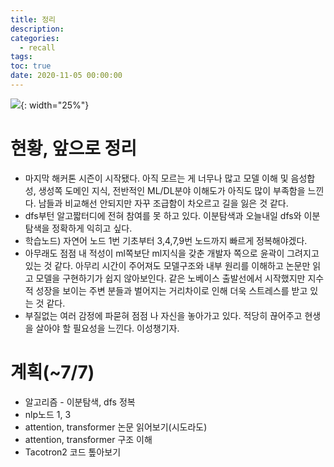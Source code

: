 ```yaml
---
title: 정리
description:
categories:
  - recall
tags:
toc: true
date: 2020-11-05 00:00:00
---
```


![](/assets/images/ponder.jpg){: width="25%"}

# 현황, 앞으로 정리

- 마지막 해커톤 시즌이 시작됐다. 아직 모르는 게 너무나 많고 모델 이해 및 음성합성, 생성쪽 도메인 지식, 전반적인 ML/DL분야 이해도가 아직도 많이 부족함을 느낀다. 남들과 비교해선 안되지만 자꾸 조급함이 차오르고 길을 잃은 것 같다.
- dfs부턴 알고짧터디에 전혀 참여를 못 하고 있다. 이분탐색과 오늘내일 dfs와 이분탐색을 정확하게 익히고 싶다.
- 학습노드) 자연어 노드 1번 기초부터 3,4,7,9번 노드까지 빠르게 정복해야겠다.
- 아무래도 점점 내 적성이 ml쪽보단 ml지식을 갖춘 개발자 쪽으로 윤곽이 그려지고 있는 것 같다. 아무리 시간이 주어져도 모델구조와 내부 원리를 이해하고 논문만 읽고 모델을 구현하기가 쉽지 않아보인다. 같은 노베이스 출발선에서 시작했지만 지수적 성장을 보이는 주변 분들과 벌어지는 거리차이로 인해 더욱 스트레스를 받고 있는 것 같다.
- 부질없는 여러 감정에 파묻혀 점점 나 자신을 놓아가고 있다. 적당히 끊어주고 현생을 살아야 할 필요성을 느낀다. 이성챙기자.

# 계획(~7/7)

- 알고리즘 - 이분탐색, dfs 정복
- nlp노드 1, 3
- attention, transformer 논문 읽어보기(시도라도)
- attention, transformer 구조 이해
- Tacotron2 코드 톺아보기
